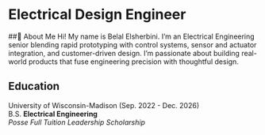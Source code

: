 # Electrical Design Engineer

##👋 About Me
Hi! My name is Belal Elsherbini. I’m an Electrical Engineering senior blending rapid prototyping with control systems, sensor and actuator integration, and customer-driven design. I’m passionate about building real-world products that fuse engineering precision with thoughtful design.

## **Education**
University of Wisconsin-Madison (Sep. 2022 - Dec. 2026)  
B.S. **Electrical Engineering**  
*Posse Full Tuition Leadership Scholarship*


